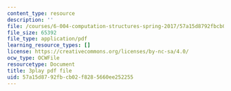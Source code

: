 ```yaml
---
content_type: resource
description: ''
file: /courses/6-004-computation-structures-spring-2017/57a15d8792fbcb02f8285660ee252255_q38KAGAKORk.pdf
file_size: 65392
file_type: application/pdf
learning_resource_types: []
license: https://creativecommons.org/licenses/by-nc-sa/4.0/
ocw_type: OCWFile
resourcetype: Document
title: 3play pdf file
uid: 57a15d87-92fb-cb02-f828-5660ee252255
---
```

